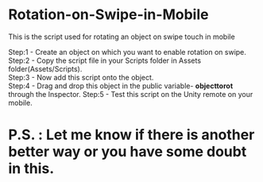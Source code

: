 # Rotation-on-Swipe-in-Mobile
This is the script used for rotating an object on swipe touch in mobile

Step:1 - Create an object on which you want to enable rotation on swipe.<br>
Step:2 - Copy the script file in your Scripts folder in Assets folder(Assets/Scripts).
<br>
Step:3 - Now add this script onto the object.<br>
Step:4 - Drag and drop this object in the public variable- <B>objecttorot</B> through the Inspector.
Step:5 - Test this script on the Unity remote on your mobile.

# P.S. : Let me know if there is another better way or you have some doubt in this.
